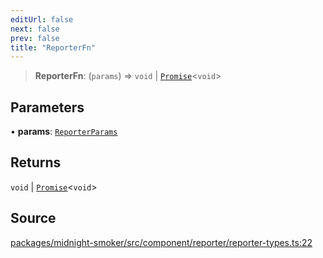 ```yaml
---
editUrl: false
next: false
prev: false
title: "ReporterFn"
---
```


> **ReporterFn**: (`params`) => `void` \| [`Promise`]( https://developer.mozilla.org/docs/Web/JavaScript/Reference/Global_Objects/Promise )\<`void`\>

## Parameters

• **params**: [`ReporterParams`](/api/midnight-smoker/midnight-smoker/reporter/interfaces/reporterparams/)

## Returns

`void` \| [`Promise`]( https://developer.mozilla.org/docs/Web/JavaScript/Reference/Global_Objects/Promise )\<`void`\>

## Source

[packages/midnight-smoker/src/component/reporter/reporter-types.ts:22](https://github.com/boneskull/midnight-smoker/blob/417858b/packages/midnight-smoker/src/component/reporter/reporter-types.ts#L22)
